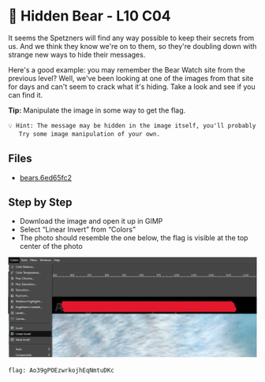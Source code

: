 # 🐻 Hidden Bear - L10 C04

It seems the Spetzners will find any way possible to keep their secrets from us. And we think they know we're on to them, so they're doubling down with strange new ways to hide their messages.

Here's a good example: you may remember the Bear Watch site from the previous level? Well, we've been looking at one of the images from that site for days and can't seem to crack what it's hiding. Take a look and see if you can find it.

**Tip:** Manipulate the image in some way to get the flag.

```txt
💡 Hint: The message may be hidden in the image itself, you'll probably need to use GIMP for this challenge.
   Try some image manipulation of your own.
```

## Files

- [bears.6ed65fc2](/asstest/hiddenbear2.jpg)

## Step by Step

- Download the image and open it up in GIMP
- Select “Linear Invert” from “Colors”
- The photo should resemble the one below, the flag is visible at the top center of the photo

![Image in gimp](/assets/hiddenbear1.png)

`flag: Ao39gPOEzwrkojhEqNmtuDKc`
